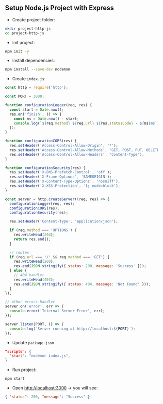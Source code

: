## Setup Node.js Project with Express

- Create project folder:

```bash
mkdir project-http-js
cd project-http-js
```

- Init project:

```bash
npm init -y
```

- Install dependencies:

```bash
npm install --save-dev nodemon
```

- Create `index.js`:

```js
const http = require('http');

const PORT = 3000;

function configurationLogger(req, res) {
  const start = Date.now();
  res.on('finish', () => {
    const ms = Date.now() - start;
    console.log(`${req.method} ${req.url} ${res.statusCode} - ${ms}ms`);
  });
}

function configurationCORS(res) {
  res.setHeader('Access-Control-Allow-Origin', '*');
  res.setHeader('Access-Control-Allow-Methods', 'GET, POST, PUT, DELETE, OPTIONS');
  res.setHeader('Access-Control-Allow-Headers', 'Content-Type');
}

function configurationSecurity(res) {
  res.setHeader('X-DNS-Prefetch-Control', 'off');
  res.setHeader('X-Frame-Options', 'SAMEORIGIN');
  res.setHeader('X-Content-Type-Options', 'nosniff');
  res.setHeader('X-XSS-Protection', '1; mode=block');
}

const server = http.createServer((req, res) => {
  configurationLogger(req, res);
  configurationCORS(res);
  configurationSecurity(res);

  res.setHeader('Content-Type', 'application/json');

  if (req.method === 'OPTIONS') {
    res.writeHead(204);
    return res.end();
  }

  // routes
  if (req.url === '/' && req.method === 'GET') {
    res.writeHead(200);
    res.end(JSON.stringify({ status: 200, message: 'Success' }));
  } else {
    // 404 handler
    res.writeHead(404);
    res.end(JSON.stringify({ status: 404, message: 'Not Found' }));
  }
});

// other errors handler
server.on('error', err => {
  console.error('Internal Server Error', err);
});

server.listen(PORT, () => {
  console.log(`Server running at http://localhost:${PORT}`);
});
```

- Update `package.json`

```json
"scripts": {
  "start": "nodemon index.js",
}
```

- Run project:

```bash
npm start
```

- Open [http://localhost:3000](http://localhost:3000) → you will see:

```json
{ "status": 200, "message": "Success" }
```

